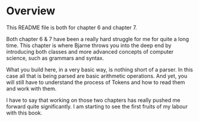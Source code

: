 # Overview

This README file is both for chapter 6 and chapter 7. 

Both chapter 6 & 7 have been a really hard struggle for me for quite a long time. This chapter is where Bjarne throws you into the deep end by introducing both classes and more advanced concepts of computer science, such as grammars and syntax. 

What you build here, in a very basic way, is nothing short of a parser. In this case all that is being parsed are basic arithmetic operations. And yet, you will still
have to understand the process of Tokens and how to read them and work with them.

I have to say that working on those two chapters has really pushed me forward quite significantly. I am starting to see the first fruits of my labour with this book. 
 
